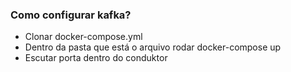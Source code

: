 ### Como configurar kafka?

- Clonar docker-compose.yml
- Dentro da pasta que está o arquivo rodar docker-compose up
- Escutar porta dentro do conduktor
